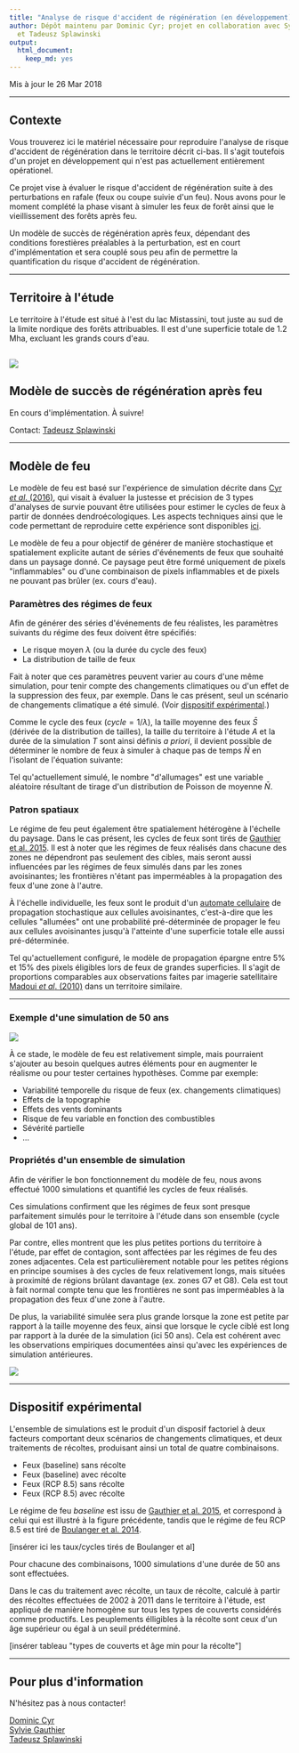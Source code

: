 ```yaml
---
title: "Analyse de risque d'accident de régénération (en développement)"
author: Dépôt maintenu par Dominic Cyr; projet en collaboration avec Sylvie Gauthier
  et Tadeusz Splawinski
output: 
  html_document: 
    keep_md: yes
---
```


Mis à jour le 26 Mar 2018


-------



## Contexte

Vous trouverez ici le matériel nécessaire pour reproduire l'analyse de risque d'accident de régénération dans le territoire décrit ci-bas. Il s'agit toutefois d'un projet en développement qui n'est pas actuellement entièrement opérationel.

Ce projet vise à évaluer le risque d'accident de régénération suite à des perturbations en rafale (feux ou coupe suivie d'un feu). Nous avons pour le moment complété la phase visant à simuler les feux de forêt ainsi que le vieillissement des forêts après feu.

Un modèle de succès de régénération après feux, dépendant des conditions forestières préalables à la perturbation, est en court d'implémentation et sera couplé sous peu afin de permettre la quantification du risque d'accident de régénération.



------------


## Territoire à l'étude

Le territoire à l'étude est situé à l'est du lac Mistassini, tout juste au sud de la limite nordique des forêts attribuables. Il est d'une superficie totale de 1.2 Mha, excluant les grands cours d'eau. 


![](figures/studyAreaLargeScale.png)
------------


## Modèle de succès de régénération après feu

En cours d'implémentation. À suivre!

Contact: [Tadeusz Splawinski][7]

------------


## Modèle de feu

Le modèle de feu est basé sur l'expérience de simulation décrite dans [Cyr _et al_. (2016)][1], qui visait à évaluer la justesse et précision de 3 types d'analyses de survie pouvant être utilisées pour estimer le cycles de feux à partir de données dendroécologiques. Les aspects techniques ainsi que le code permettant de reproduire cette expérience sont disponibles [ici][2].

Le modèle de feu a pour objectif de générer de manière stochastique et spatialement explicite autant de séries d'événements de feux que souhaité dans un paysage donné. Ce paysage peut être formé uniquement de pixels "inflammables" ou d'une combinaison de pixels inflammables et de pixels ne pouvant pas brûler (ex. cours d'eau).

### Paramètres des régimes de feux

Afin de générer des séries d'événements de feu réalistes, les paramètres suivants du régime des feux doivent être spécifiés:

* Le risque moyen $\lambda$ (ou la durée du cycle des feux)
* La distribution de taille de feux

Fait à noter que ces paramètres peuvent varier au cours d'une même simulation, pour tenir compte des changements climatiques ou d'un effet de la suppression des feux, par exemple. Dans le cas présent, seul un scénario de changements climatique a été simulé. (Voir [dispositif expérimental][9].)

Comme le cycle des feux ($cycle = 1/\lambda$), la taille moyenne des feux $\bar{S}$ (dérivée de la distribution de tailles), la taille du territoire à l'étude $A$ et la durée de la simulation _T_ sont ainsi définis *a priori*, il devient possible de déterminer le nombre de feux à simuler à chaque pas de temps $\bar{N}$ en l'isolant de l'équation suivante:

<!--  <div style="img-align:center"><img src ="README_files/figure-html/cycle.gif" /></div> --> 

Tel qu'actuellement simulé, le nombre "d'allumages" est une variable aléatoire résultant de tirage d'un distribution de Poisson de moyenne $\bar{N}$.

### Patron spatiaux

Le régime de feu peut également être spatialement hétérogène à l'échelle du paysage. Dans le cas présent, les cycles de feux sont tirés de [Gauthier et al. 2015][8]. Il est à noter que les régimes de feux réalisés dans chacune des zones ne dépendront pas seulement des cibles, mais seront aussi influencées par les régimes de feux simulés dans par les zones avoisinantes; les frontières n'étant pas imperméables à la propagation des feux d'une zone à l'autre.

À l'échelle individuelle, les feux sont le produit d'un [automate cellulaire][4] de propagation stochastique aux cellules avoisinantes, c'est-à-dire que les cellules "allumées" ont une probabilité pré-déterminée de propager le feu aux cellules avoisinantes jusqu'à l'atteinte d'une superficie totale elle aussi pré-déterminée.

Tel qu'actuellement configuré, le modèle de propagation épargne entre 5% et 15% des pixels éligibles lors de feux de grandes superficies. Il s'agit de proportions comparables aux observations faites par imagerie satellitaire [Madoui _et al_. (2010)][3] dans un territoire similaire.


------------


### Exemple d'une simulation de 50 ans

![](figures/tsfExample.gif)


À ce stade, le modèle de feu est relativement simple, mais pourraient s'ajouter au besoin quelques autres éléments pour en augmenter le réalisme ou pour tester certaines hypothèses. Comme par exemple:

* Variabilité temporelle du risque de feux (ex. changements climatiques)
* Effets de la topographie
* Effets des vents dominants
* Risque de feu variable en fonction des combustibles
* Sévérité partielle
* ...

### Propriétés d'un ensemble de simulation

Afin de vérifier le bon fonctionnement du modèle de feu, nous avons effectué 1000 simulations et quantifié les cycles de feux réalisés.

Ces simulations confirment que les régimes de feux sont presque parfaitement simulés pour le territoire à l'étude dans son ensemble (cycle global de 101 ans).

Par contre, elles montrent que les plus petites portions du territoire à l'étude, par effet de contagion, sont affectées par les régimes de feu des zones adjacentes. Cela est particulièrement notable pour les petites régions en principe soumises à des cycles de feux relativement longs, mais situées à proximité de régions brûlant davantage (ex. zones G7 et G8). Cela est tout à fait normal compte tenu que les frontières ne sont pas imperméables à la propagation des feux d'une zone à l'autre.

De plus, la variabilité simulée sera plus grande lorsque la zone est petite par rapport à la taille moyenne des feux, ainsi que lorsque le cycle ciblé est long par rapport à la durée de la simulation (ici 50 ans). Cela est cohérent avec les observations empiriques documentées ainsi qu'avec les expériences de simulation antérieures.

![](figures/realizedFC_baseline.png)


-------------


## Dispositif expérimental

L'ensemble de simulations est le produit d'un disposif factoriel à deux facteurs comportant deux scénarios de changements climatiques, et deux traitements de récoltes, produisant ainsi un total de quatre combinaisons.

* Feux (baseline) sans récolte  
* Feux (baseline) avec récolte  
* Feux (RCP 8.5) sans récolte  
* Feux (RCP 8.5) avec récolte

Le régime de feu *baseline* est issu de [Gauthier et al. 2015][8], et correspond à celui qui est illustré à la figure précédente, tandis que le régime de feu RCP 8.5 est tiré de [Boulanger et al. 2014][10].


[insérer ici les taux/cycles tirés de Boulanger et al]

Pour chacune des combinaisons, 1000 simulations d'une durée de 50 ans sont effectuées.

Dans le cas du traitement avec récolte, un taux de récolte, calculé à partir des récoltes effectuées de 2002 à 2011 dans le territoire à l'étude, est appliqué de manière homogène sur tous les types de couverts considérés comme productifs. Les peuplements élligibles à la récolte sont ceux d'un âge supérieur ou égal à un seuil prédéterminé.

[insérer tableau "types de couverts et âge min pour la récolte"]


-------------




## Pour plus d'information

N'hésitez pas à nous contacter!

[Dominic Cyr][5]  
[Sylvie Gauthier][6]  
[Tadeusz Splawinski][7]  


[1]: http://www.mdpi.com/1999-4907/7/7/131/html
[2]: https://github.com/dcyr/survFire
[3]: http://www.publish.csiro.au/wf/WF10049
[4]: https://fr.wikipedia.org/wiki/Automate_cellulaire
[5]: http://dominiccyr.ca
[6]: https://scf.rncan.gc.ca/employes/vue/sgauthie
[7]: http://www.cef-cfr.ca/index.php?n=Membres.TadeuszSplawinski
[8]: http://www.nrcresearchpress.com/doi/10.1139/cjfr-2014-0125#.WEHWNnUrLRY
[9]: https://github.com/dcyr/risqueAccidentRegen#dispositif-expérimental
[10]: http://www.nrcresearchpress.com/doi/abs/10.1139/cjfr-2013-0372
